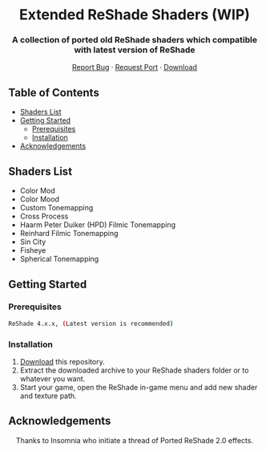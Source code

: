 <!-- PROJECT LOGO -->
<p align="center">
  <h1 align="center">Extended ReShade Shaders (WIP)</h3>
  <h3 align="center">A collection of ported old ReShade shaders which compatible with latest version of ReShade</h3>

  <p align="center">
    <a href="https://github.com/dddfault/Extended-ReShade-Shaders/issues">Report Bug</a>
    ·
    <a href="https://reshade.me/forum/shader-presentation/2990-ported-reshade-2-x-effects">Request Port</a>
    ·
    <a href="https://github.com/dddfault/Extended-ReShade-Shaders/archive/master.zip">Download</a>
  </p>
</p>



<!-- TABLE OF CONTENTS -->
## Table of Contents

* [Shaders List](#shaders-list)
* [Getting Started](#getting-started)
  * [Prerequisites](#prerequisites)
  * [Installation](#installation)
* [Acknowledgements](#acknowledgements)



<!-- SHADERS LIST -->
## Shaders List

* Color Mod
* Color Mood
* Custom Tonemapping
* Cross Process
* Haarm Peter Duiker (HPD) Filmic Tonemapping
* Reinhard Filmic Tonemapping
* Sin City
* Fisheye
* Spherical Tonemapping

<!-- GETTING STARTED -->
## Getting Started

### Prerequisites
```sh
ReShade 4.x.x, (Latest version is recommended)
```

### Installation

1. [Download](https://github.com/dddfault/Extended-ReShade-Shaders/archive/master.zip) this repository.
2. Extract the downloaded archive to your ReShade shaders folder or to whatever you want.
3. Start your game, open the ReShade in-game menu and add new shader and texture path.

<!-- ACKNOWLEDGEMENTS -->
## Acknowledgements

<p align="center">
Thanks to Insomnia who initiate a thread of Ported ReShade 2.0 effects.
</p>
